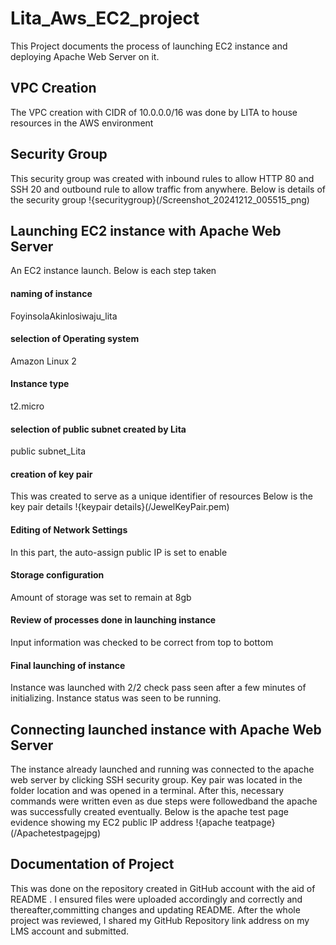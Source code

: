 # Lita_Aws_EC2_project
This Project documents the process of launching EC2 instance and deploying Apache Web Server on it.
## VPC Creation
The VPC creation with CIDR of 10.0.0.0/16 was done by LITA to house resources in the AWS environment
## Security Group
This security group was created with inbound rules to allow HTTP 80 and SSH 20 and outbound rule to allow traffic from anywhere.
Below is details of the security group
!{securitygroup}(/Screenshot_20241212_005515_png)
## Launching EC2 instance with Apache Web Server
An EC2 instance launch.
Below is each step taken
#### naming of instance
FoyinsolaAkinlosiwaju_lita
#### selection of Operating system
Amazon Linux 2
#### Instance type
t2.micro
#### selection of public subnet created by Lita
public subnet_Lita
#### creation of key pair
This was created to serve as a unique identifier of resources
Below is the key pair details
!{keypair details}(/JewelKeyPair.pem)
#### Editing of Network Settings
In this part, the auto-assign public IP is set to enable
#### Storage configuration
Amount of storage was set to remain at 8gb
#### Review of processes done in launching instance
Input information was checked to be correct from top to bottom
#### Final launching of instance
Instance was launched with 2/2 check pass seen after a few minutes of initializing. Instance status was seen to be running.
## Connecting launched instance with Apache Web Server
The instance already launched and running was connected to the apache web server by clicking SSH security group.
Key pair was located in the folder location and was opened in a terminal. After this, necessary commands were written even as due steps were followedband the apache was successfully created eventually. 
Below is the apache test page evidence showing my EC2 public IP address 
!{apache teatpage}(/Apachetestpagejpg)
## Documentation of Project
This was done on the repository created in GitHub account with the aid of README .
I ensured files were uploaded accordingly and correctly and thereafter,committing changes and updating README.
After the whole project was reviewed, I shared my GitHub Repository link address on my LMS account and submitted.
